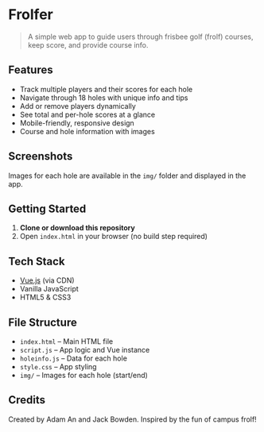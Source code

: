 
# Frolfer

> A simple web app to guide users through frisbee golf (frolf) courses, keep score, and provide course info.

## Features
- Track multiple players and their scores for each hole
- Navigate through 18 holes with unique info and tips
- Add or remove players dynamically
- See total and per-hole scores at a glance
- Mobile-friendly, responsive design
- Course and hole information with images

## Screenshots
Images for each hole are available in the `img/` folder and displayed in the app.

## Getting Started
1. **Clone or download this repository**
2. Open `index.html` in your browser (no build step required)

## Tech Stack
- [Vue.js](https://vuejs.org/) (via CDN)
- Vanilla JavaScript
- HTML5 & CSS3

## File Structure
- `index.html` – Main HTML file
- `script.js` – App logic and Vue instance
- `holeinfo.js` – Data for each hole
- `style.css` – App styling
- `img/` – Images for each hole (start/end)

## Credits
Created by Adam An and Jack Bowden. Inspired by the fun of campus frolf!
